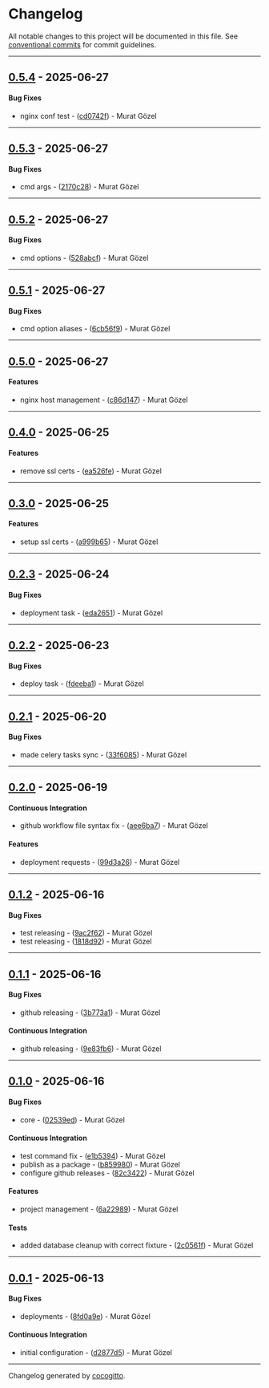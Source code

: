 # Changelog
All notable changes to this project will be documented in this file. See [conventional commits](https://www.conventionalcommits.org/) for commit guidelines.

- - -
## [0.5.4](https://github.com/muratgozel/deployment-server/compare/cd0742f4a27eb85290d3c2f108cb5c700fc2d67e..0.5.4) - 2025-06-27
#### Bug Fixes
- nginx conf test - ([cd0742f](https://github.com/muratgozel/deployment-server/commit/cd0742f4a27eb85290d3c2f108cb5c700fc2d67e)) - Murat Gözel

- - -

## [0.5.3](https://github.com/muratgozel/deployment-server/compare/2170c28dcef83198dfb4ab30635fb2dd317473e0..0.5.3) - 2025-06-27
#### Bug Fixes
- cmd args - ([2170c28](https://github.com/muratgozel/deployment-server/commit/2170c28dcef83198dfb4ab30635fb2dd317473e0)) - Murat Gözel

- - -

## [0.5.2](https://github.com/muratgozel/deployment-server/compare/528abcf29b0eae0531959fdfe89ebe5a18d0f6be..0.5.2) - 2025-06-27
#### Bug Fixes
- cmd options - ([528abcf](https://github.com/muratgozel/deployment-server/commit/528abcf29b0eae0531959fdfe89ebe5a18d0f6be)) - Murat Gözel

- - -

## [0.5.1](https://github.com/muratgozel/deployment-server/compare/6cb56f96c9a17dba688118251ca7ad2d855adc82..0.5.1) - 2025-06-27
#### Bug Fixes
- cmd option aliases - ([6cb56f9](https://github.com/muratgozel/deployment-server/commit/6cb56f96c9a17dba688118251ca7ad2d855adc82)) - Murat Gözel

- - -

## [0.5.0](https://github.com/muratgozel/deployment-server/compare/c86d1470f288e5c844d21bec317d21321c08f466..0.5.0) - 2025-06-27
#### Features
- nginx host management - ([c86d147](https://github.com/muratgozel/deployment-server/commit/c86d1470f288e5c844d21bec317d21321c08f466)) - Murat Gözel

- - -

## [0.4.0](https://github.com/muratgozel/deployment-server/compare/ea526fe44340483930ff0265ee5602df22fb4513..0.4.0) - 2025-06-25
#### Features
- remove ssl certs - ([ea526fe](https://github.com/muratgozel/deployment-server/commit/ea526fe44340483930ff0265ee5602df22fb4513)) - Murat Gözel

- - -

## [0.3.0](https://github.com/muratgozel/deployment-server/compare/a999b65291e85926489fa660995ea44f739647ec..0.3.0) - 2025-06-25
#### Features
- setup ssl certs - ([a999b65](https://github.com/muratgozel/deployment-server/commit/a999b65291e85926489fa660995ea44f739647ec)) - Murat Gözel

- - -

## [0.2.3](https://github.com/muratgozel/deployment-server/compare/eda2651d0ed29f7810dade6a3e142a76b0aee679..0.2.3) - 2025-06-24
#### Bug Fixes
- deployment task - ([eda2651](https://github.com/muratgozel/deployment-server/commit/eda2651d0ed29f7810dade6a3e142a76b0aee679)) - Murat Gözel

- - -

## [0.2.2](https://github.com/muratgozel/deployment-server/compare/fdeeba1c9972e43a92b1ff7e939e2f850b9e503e..0.2.2) - 2025-06-23
#### Bug Fixes
- deploy task - ([fdeeba1](https://github.com/muratgozel/deployment-server/commit/fdeeba1c9972e43a92b1ff7e939e2f850b9e503e)) - Murat Gözel

- - -

## [0.2.1](https://github.com/muratgozel/deployment-server/compare/33f6085a93e4b25d440cbee6b54d5aff30d17f0d..0.2.1) - 2025-06-20
#### Bug Fixes
- made celery tasks sync - ([33f6085](https://github.com/muratgozel/deployment-server/commit/33f6085a93e4b25d440cbee6b54d5aff30d17f0d)) - Murat Gözel

- - -

## [0.2.0](https://github.com/muratgozel/deployment-server/compare/99d3a267b949e2c4b41ae65d495a40d17938e411..0.2.0) - 2025-06-19
#### Continuous Integration
- github workflow file syntax fix - ([aee6ba7](https://github.com/muratgozel/deployment-server/commit/aee6ba70cde136b51d341ba31a5e74c065a41e12)) - Murat Gözel
#### Features
- deployment requests - ([99d3a26](https://github.com/muratgozel/deployment-server/commit/99d3a267b949e2c4b41ae65d495a40d17938e411)) - Murat Gözel

- - -

## [0.1.2](https://github.com/muratgozel/deployment-server/compare/1818d92e5af1ab074207f7ecbec4ebc68e25ae79..0.1.2) - 2025-06-16
#### Bug Fixes
- test releasing - ([9ac2f62](https://github.com/muratgozel/deployment-server/commit/9ac2f62e71badf1d5d769a23ac25f568c62ef533)) - Murat Gözel
- test releasing - ([1818d92](https://github.com/muratgozel/deployment-server/commit/1818d92e5af1ab074207f7ecbec4ebc68e25ae79)) - Murat Gözel

- - -

## [0.1.1](https://github.com/muratgozel/deployment-server/compare/9e83fb696973345cb63f04b4e9d97d95e172636c..0.1.1) - 2025-06-16
#### Bug Fixes
- github releasing - ([3b773a1](https://github.com/muratgozel/deployment-server/commit/3b773a15d512207517620037333a0e457fe9e3b6)) - Murat Gözel
#### Continuous Integration
- github releasing - ([9e83fb6](https://github.com/muratgozel/deployment-server/commit/9e83fb696973345cb63f04b4e9d97d95e172636c)) - Murat Gözel

- - -

## [0.1.0](https://github.com/muratgozel/deployment-server/compare/82c3422b66eec7d7e6fba0f257cac70ab315638e..0.1.0) - 2025-06-16
#### Bug Fixes
- core - ([02539ed](https://github.com/muratgozel/deployment-server/commit/02539edebebafabd9c6db93f7e8aed5e2b426828)) - Murat Gözel
#### Continuous Integration
- test command fix - ([e1b5394](https://github.com/muratgozel/deployment-server/commit/e1b539422adf51ff67bbcd3015c674c559037375)) - Murat Gözel
- publish as a package - ([b859980](https://github.com/muratgozel/deployment-server/commit/b85998015750ad586f95a26e3798969504bbdb9b)) - Murat Gözel
- configure github releases - ([82c3422](https://github.com/muratgozel/deployment-server/commit/82c3422b66eec7d7e6fba0f257cac70ab315638e)) - Murat Gözel
#### Features
- project management - ([6a22989](https://github.com/muratgozel/deployment-server/commit/6a22989acbebbe2a5c8f5be1b314b383dfdc5223)) - Murat Gözel
#### Tests
- added database cleanup with correct fixture - ([2c0561f](https://github.com/muratgozel/deployment-server/commit/2c0561f779147efc3a4b575e5561324db1c3217d)) - Murat Gözel

- - -

## [0.0.1](https://github.com/coldrune/server/compare/8fd0a9e2a15a0f9080014de5e44f51a45469066c..0.0.1) - 2025-06-13
#### Bug Fixes
- deployments - ([8fd0a9e](https://github.com/coldrune/server/commit/8fd0a9e2a15a0f9080014de5e44f51a45469066c)) - Murat Gözel
#### Continuous Integration
- initial configuration - ([d2877d5](https://github.com/coldrune/server/commit/d2877d549c591a87c90712ad6736c943b8b79622)) - Murat Gözel

- - -

Changelog generated by [cocogitto](https://github.com/cocogitto/cocogitto).
